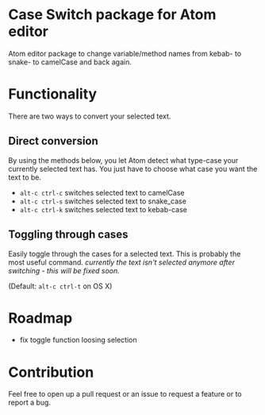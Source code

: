 # Case Switch package for Atom editor

Atom editor package to change variable/method names from kebab- to snake- to camelCase and back again.

# Functionality
There are two ways to convert your selected text.

## Direct conversion
By using the methods below, you let Atom detect what type-case your currently selected text has. You just have to choose what case you want the text to be.

* `alt-c ctrl-c` switches selected text to camelCase
* `alt-c ctrl-s` switches selected text to snake_case
* `alt-c ctrl-k` switches selected text to kebab-case

## Toggling through cases
Easily toggle through the cases for a selected text. This is probably the most useful command. *currently the text isn't selected anymore after switching - this will be fixed soon.*

(Default: `alt-c ctrl-t` on OS X)

# Roadmap
* fix toggle function loosing selection

# Contribution
Feel free to open up a pull request or an issue to request a feature or to report a bug.
